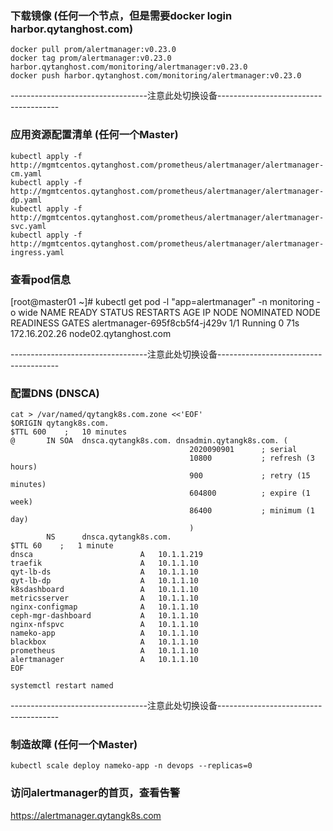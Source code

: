 ### 下载镜像 (任何一个节点，但是需要docker login harbor.qytanghost.com)
```shell script
docker pull prom/alertmanager:v0.23.0
docker tag prom/alertmanager:v0.23.0 harbor.qytanghost.com/monitoring/alertmanager:v0.23.0
docker push harbor.qytanghost.com/monitoring/alertmanager:v0.23.0

```

----------------------------------注意此处切换设备--------------------------------------

### 应用资源配置清单 (任何一个Master)
```shell script
kubectl apply -f http://mgmtcentos.qytanghost.com/prometheus/alertmanager/alertmanager-cm.yaml
kubectl apply -f http://mgmtcentos.qytanghost.com/prometheus/alertmanager/alertmanager-dp.yaml
kubectl apply -f http://mgmtcentos.qytanghost.com/prometheus/alertmanager/alertmanager-svc.yaml
kubectl apply -f http://mgmtcentos.qytanghost.com/prometheus/alertmanager/alertmanager-ingress.yaml

```

### 查看pod信息
[root@master01 ~]# kubectl get pod -l "app=alertmanager" -n monitoring -o wide
NAME                            READY   STATUS    RESTARTS   AGE   IP              NODE                    NOMINATED NODE   READINESS GATES
alertmanager-695f8cb5f4-j429v   1/1     Running   0          71s   172.16.202.26   node02.qytanghost.com   <none>           <none>

----------------------------------注意此处切换设备--------------------------------------

### 配置DNS (DNSCA)
```shell script
cat > /var/named/qytangk8s.com.zone <<'EOF'
$ORIGIN qytangk8s.com.
$TTL 600    ;   10 minutes
@       IN SOA  dnsca.qytangk8s.com. dnsadmin.qytangk8s.com. (
                                        2020090901      ; serial
                                        10800           ; refresh (3 hours)
                                        900             ; retry (15 minutes)
                                        604800          ; expire (1 week)
                                        86400           ; minimum (1 day)
                                        )
        NS      dnsca.qytangk8s.com.
$TTL 60    ;   1 minute
dnsca                        A   10.1.1.219
traefik                      A   10.1.1.10
qyt-lb-ds                    A   10.1.1.10
qyt-lb-dp                    A   10.1.1.10
k8sdashboard                 A   10.1.1.10
metricsserver                A   10.1.1.10
nginx-configmap              A   10.1.1.10
ceph-mgr-dashboard           A   10.1.1.10
nginx-nfspvc                 A   10.1.1.10
nameko-app                   A   10.1.1.10
blackbox                     A   10.1.1.10
prometheus                   A   10.1.1.10
alertmanager                 A   10.1.1.10
EOF

systemctl restart named

```

----------------------------------注意此处切换设备--------------------------------------

### 制造故障 (任何一个Master)
```shell script
kubectl scale deploy nameko-app -n devops --replicas=0

```

### 访问alertmanager的首页，查看告警
https://alertmanager.qytangk8s.com
